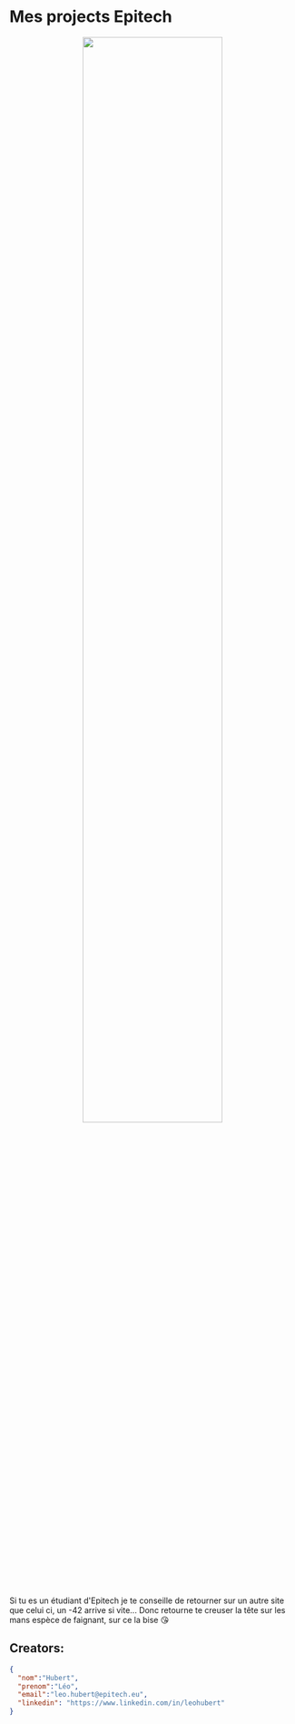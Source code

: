 # Mes projects Epitech
<p align="center">
  <img src="https://i.ytimg.com/vi/UssE3lIQLr8/hq720.jpg" width="70%">
</p>

Si tu es un étudiant d'Epitech je te conseille de retourner sur un autre site que celui ci, un -42 arrive si vite... Donc retourne te creuser la tête sur les mans espèce de faignant, sur ce la bise 😘

## Creators:

```json
{
  "nom":"Hubert",
  "prenom":"Léo",
  "email":"leo.hubert@epitech.eu",
  "linkedin": "https://www.linkedin.com/in/leohubert"
}
```

